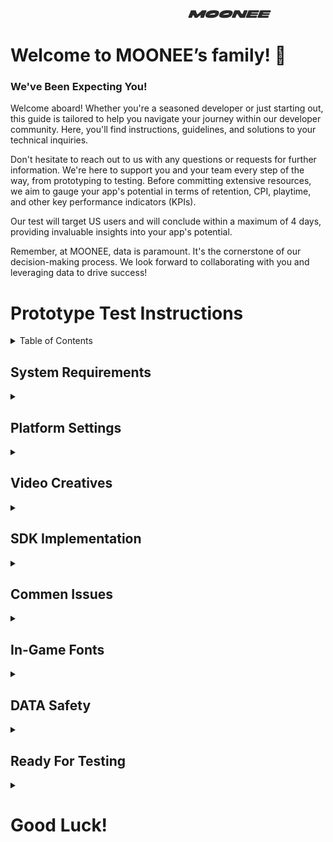 &nbsp;&nbsp;&nbsp;&nbsp;&nbsp;&nbsp;&nbsp;&nbsp;&nbsp;&nbsp;&nbsp;&nbsp;&nbsp;&nbsp;&nbsp;&nbsp;&nbsp;&nbsp;&nbsp;&nbsp;&nbsp;&nbsp;&nbsp;&nbsp;&nbsp;&nbsp;&nbsp;&nbsp;&nbsp;&nbsp;&nbsp;&nbsp;&nbsp;&nbsp;&nbsp;&nbsp;&nbsp;&nbsp;&nbsp;&nbsp;&nbsp;&nbsp;&nbsp;&nbsp;&nbsp;&nbsp;&nbsp;&nbsp;&nbsp;&nbsp;&nbsp;&nbsp;&nbsp;&nbsp;&nbsp;&nbsp;&nbsp;&nbsp;&nbsp;&nbsp;&nbsp;&nbsp;&nbsp;&nbsp;&nbsp;&nbsp;&nbsp;&nbsp;&nbsp;&nbsp;&nbsp;&nbsp;&nbsp;&nbsp;&nbsp;&nbsp;&nbsp;&nbsp;&nbsp;&nbsp;&nbsp;&nbsp;&nbsp;&nbsp;&nbsp;&nbsp;&nbsp;&nbsp;&nbsp;&nbsp;&nbsp;&nbsp;&nbsp;&nbsp;&nbsp;&nbsp;&nbsp;&nbsp;&nbsp;&nbsp;&nbsp;&nbsp;&nbsp;&nbsp;&nbsp;&nbsp;&nbsp;&nbsp;&nbsp;&nbsp;&nbsp;&nbsp;&nbsp;&nbsp;&nbsp;&nbsp;&nbsp;&nbsp;&nbsp;&nbsp;&nbsp;&nbsp;&nbsp;&nbsp;&nbsp;&nbsp;&nbsp;&nbsp;&nbsp;&nbsp;&nbsp;&nbsp;&nbsp;&nbsp;&nbsp;&nbsp;&nbsp;&nbsp;&nbsp;&nbsp;&nbsp;&nbsp;&nbsp;&nbsp;&nbsp;&nbsp;&nbsp;&nbsp;&nbsp;&nbsp;&nbsp;&nbsp;&nbsp;&nbsp;&nbsp;&nbsp;&nbsp;&nbsp;&nbsp;&nbsp;&nbsp;&nbsp;&nbsp;&nbsp;&nbsp;&nbsp;&nbsp;&nbsp;&nbsp;&nbsp;&nbsp;&nbsp;&nbsp;&nbsp;&nbsp;&nbsp;&nbsp;&nbsp;&nbsp;&nbsp;&nbsp;&nbsp;&nbsp;&nbsp;&nbsp;&nbsp;&nbsp;&nbsp;&nbsp;&nbsp;&nbsp;&nbsp;&nbsp;&nbsp;&nbsp;&nbsp;&nbsp;&nbsp;&nbsp;
![LOGO](images/logo.png) 

# Welcome to MOONEE’s family! 🚀
### We've Been Expecting You!
Welcome aboard! Whether you're a seasoned developer or just starting out, this guide is tailored to help you navigate your journey within our developer community. Here, you'll find instructions, guidelines, and solutions to your technical inquiries.

Don't hesitate to reach out to us with any questions or requests for further information. We're here to support you and your team every step of the way, from prototyping to testing. Before committing extensive resources, we aim to gauge your app's potential in terms of retention, CPI, playtime, and other key performance indicators (KPIs).

Our test will target US users and will conclude within a maximum of 4 days, providing invaluable insights into your app's potential.

Remember, at MOONEE, data is paramount. It's the cornerstone of our decision-making process. We look forward to collaborating with you and leveraging data to drive success!

# Prototype Test Instructions

<details>
  <summary>Table of Contents</summary>
  
  1. [System Requirements](#system-requirements)
  2. [Platform Settings](#platform-settings)  
    A. [Facebook](#facebook)  
    B. [Game Analytics](#game-analytics)  
  5. [Video Creatives](#video-creatives)
  6. [SDK Implementation](#sdk-implementation)
  7. [Commen Issues](#commen-issues)
  8. [In-Game Fonts](#in-game-fonts)
  9. [DATA Safety](#data-safety)  
      A. [Android](#android)  
      B. [iOS](#ios)
  10. [Ready For Testing](#ready-for-testing)
</details>

## System Requirements
<details>
  <summary></summary>
  
  - Unity Editor 2021.2 or higher (2021 LTS version)
  - Android:
    - Minimum SDK: Lollipop 5.0 (API 22)
    - Scripting backend: IL2CPP
  - iOS:
    - Target minimum iOS Version: 13.0
    - Scripting backend: IL2CPP
</details>

## Platform Settings
<details>
  <summary></summary>
  It’s not mandatory for the game to be live yet in the store for this part.

  ### Facebook
  <details>
    <summary>Expand</summary>

#### 1: Creating a game in the [Facebook UI](https://developers.facebook.com/apps)

#### 2: Create an app

The following manual by Meta explains how to create an app: [Manual](https://developers.facebook.com/docs/development/create-an-app/)

When you need to choose the type of the app, choose "Other" > "Gaming app".

#### 3: Go to Settings > Basic and fill the needed info

#### 4: Create a valid privacy policy and User data deletion

  A. Create Privacy policy on: [this link](https://app-privacy-policy-generator.firebaseapp.com/)  
  B. After creating, download it and open it on Google Docs.  
  C. Under "File" choose "Publish to the web" and it will create you a Privacy Policy link.  
  D. Insert the created link on Both privacy policy and User data deletion sections, and choose the needed Category and Sub-Category (Hyper Casual, Hybrid etc.).
![Basic](images/facebookBasic.png)
#### 5: Choose and add your platform

  A. Android: fill the package name (it’s the bundle), and on iOS fill App’s ID and Bundle ID.  
  B. Other sections or to confirm ownership are not mandatory so don’t worry about it!  
  C. Click “Save Changes”.
  ![Android](images/Android.png)

#### 6: Activate your app

Make sure to set the status on the first row to "Live".
![live app](images/liveAppMeta.png)

#### 7: Add Moonee’s Ad Account ID

For us to be able to test your game, we need to connect it to our Ad Account:  
  a. Go to Settings -> Advanced and fill the needed info:  
  b. Scroll down to the section “Advertising Accounts” and insert Moonee’s Ad Account ID:`267507499172466`.
![account](images/AccountID.png)
#### 8: Verify data

You can download + open the app and check on FB Developer main dashboard if you’re seeing data of last date installs.

#### 9: Share in the Slack channel your FB App ID.

  </details>

  ### Game Analytics
  <details>
    <summary>Expand</summary>  

1. Create a Game analytics account and asset using this [link](https://tool.gameanalytics.com/login?redirect=%252F).
2. If your game is level-based, make sure to have the events:
   - Start
   - Complete
   - Fail
3. Make sure to have the level events naming in the format:
   - “Level0001”
   - “Level0002”
   (Make sure to start from level 0001 and not from 0000)
4. Grant us Admin access to the app on Game Analytics: 
   - Settings -> Users -> Invite users -> for this user erez@moonee.io
  </details>
</details>

## Video Creatives
<details>
  <summary></summary>
  
1. Provide gameplay videos for ads (preferred via Google Drive) with game sounds (if there are ones).
2. Two videos are needed in a format of 1080x1350:
   A. Length of 2 minutes of different fails.
   B. Length of 3 minutes which include normal play, expert play, and satisfying moments (Unique scenes and highlights of the game).
3. Recording tips:
   - Please use the official Unity package called “Unity Recorder”. This package allows you to capture footage directly from the engine in all of the required resolutions, without any need for external software. You can install it from the package manager under the Unity Registry packages.
   - Once installed you can access it here (Window > General > Recorder > Recorder Window):
     ![recorderWindow](images/recorderWindow.png)
     ![recorderWindow](images/record.png)
   - Click “Add Recorder” - make sure you add a Movie Sequence and remove the Image Sequence if there is one.
   - Source - Game View
   - Switch target fps to 60/30.
   - Make sure to change the output resolution to “Custom”. Change to the desired resolution (W1080xH1350) and record from the game view.
   - Press “Start Recording”, the game should start and the engine will record.
   - Reach your new captured footage file from the selected folder.
   - For further information regarding the tool, see the official unity guide: [About Unity Recorder](https://docs.unity3d.com/Packages/com.unity.recorder@3.0/manual/index.html).
</details>


## SDK Implementation
<details>
  <summary></summary>  
**Please remove all other SDK’s before implementing Moon SDK!**  

   1. Downloading the MOON SDK   
The current version of the MOON SDK is version 1.3.5  (link is sent by slack bot)  
**Notice: For this test use only Facebook, Game analytics and Adjust SDKs features!**
  2. Setting Up Moon SDK:

  3. Import MoonSDK.unitypackage into your unity project.
  
  4. The MoonSDKScene must be the first in the list in the build settings, after initialization it will load the next scene in the list (with index 1).

     ![MoonSDKScene](images/MooneeScene.png)
     
  5. Open MoonSDK settings and fill in all app keys for analytics and advertising services which you want to use and press Check and Sync Settings button
    
     ![SyncSettings](images/SyncSettings.png)
 
 6. Initialization: Moon SDK is initialized automatically from the Moon SDK scene.

 7. Progression Events:
    
**Levels progression events using Adjust:**  
We utilize two key events related to game level progression: LevelDataStartEvent and LevelDataCompleteEvent.

LevelDataStartEvent is sent at the begginig of the level.

     MoonSDK.SendLevelDataStartEvent((GameModel.levelIndex + 1).ToString());

LevelDataCompleteEvent  is sent at the end of the level:
1. LevelStatus - Indicates the current status of the level, which could be "start" when the level begins, "fail" if the player fails to complete it, or "complete" if the player finishes it without winning.
2. LevelResult - Represents the outcome of the level, which could be "win" if the player successfully completes it or "fail" if the player fails to complete it.
3. isContinueLevel - A boolean argument that indicates whether the player is continuing the level from where they left off (true) or starting it from the beginning (false). This is particularly useful for long idle levels or when there's a revive   
     option. If the game doesn't have these features, it should be set to false by default.
4. Data related to time spent in the game's store

Use it as described below:

     MoonSDK.SendLevelDataCompleteEvent(LevelStatus.complete, (GameModel.levelIndex + 1).ToString(), LevelResult.win, isContinueLevel);

For the in game store data, use the following (the rest is aoutomatic):

      MoonSDK.OpenInGameStore(); // Execute when user opens the store
      MoonSDK.CloseInGameStore(); // Execute when user closes the store

      
**Levels progression events using GameAnalytics:**  

      void MoonSDK.TrackLevelEvents(MoonSDK.LevelEvents eventType, int levelIndex);
      MoonSDK.TrackLevelEvents(MoonSDK.LevelEvents.Start, 1);

 8. Make sure you filled the mandatory keys for the test under Facebook, Game Analytics and Adjust Basics section
You will get the needed Adjust tokens from your Publisher Manager

</details>

## Commen Issues
<details>
  <summary></summary>  
Commen issues can be found here as well as in the "issue" section.
Please add your comments there as well, to allow other to gain from it.

**Importnat comments:**
1. Please remove External Dependency manager folder from the project and import the latest one.
   
</details>

## In-Game Fonts
<details>
  <summary></summary>  
In terms of in-game fonts, they must be official fonts from Google Fonts or Liberation Sans from Unity. Follow these steps to ensure compliance with font licensing:

1. Use only fonts from the Google Fonts library or Liberation Sans from Unity.
2. After selecting the relevant font, ensure you have the license for the game code as a text file.
3. Rename the license file to the following format: `Fontname_license.txt`.
4. Place both the font file and its license file in the Fonts directory of your project.
5. The most common font licenses are OFL (Open Font License) and Apache License.
6. Copy everything in the StreamingAssets directory to add a new licensed font, which will be automatically added to the build.
7. Fonts from Google Fonts can be used for both Android and iOS games. You can find them at [Google Fonts](https://fonts.google.com/).
8. Unity typically has two built-in fonts:
   * Liberation Sans (free to use)
   * Arial (note: Arial is not free to use)
9. Refer to the following guides for embedding custom fonts in games:
   * Unity - Manual: [Font Assets](https://docs.unity3d.com/Manual/class-Font.html).

By adhering to these guidelines, you ensure that your game uses licensed fonts responsibly and legally.

</details>

## DATA Safety
<details>
  <summary></summary>

### Android
<details>
  <summary></summary>
To complete the Data Safety form required by the Google Store, please adhere to the following steps:

Access the Google Play Console for your application.
Navigate to the "Data safety" section within the console.
Answer the questions as below:  

**Overview:**  
Please read the following instructions carefully to ensure that you are not collecting data beyond the parameters outlined below. If, however, you find that you are inadvertently collecting additional data, please promptly contact us for further assistance. It is essential to adhere strictly to the specified data collection guidelines to maintain compliance and transparency with our policies.  

**Data collection and security:**  
Does your app collect or share any of the required user data types? _Yes_
  - Is all of the user data collected by your app encrypted in transit? _Yes_
  - Which of the following methods of account creation does your app support? _My app does not allow users to create an account_
  - Do you provide a way for users to request that their data is deleted? (Optional) _No_ 

**Data types:**  
Select all of the user data types collected or shared by your app.
- Location: _None_
- Personal info: _None_
- Financial info: _None_
- Health and fitness: _None_
- Messages: _None_
- Photos and videos: _None_
- Audio files: _None_
- Files and docs: _None_
- Calendar: _None_
- Contacts: _None_
- App activity: App interactions (Information about how a user interacts with your app. For example, the number of times they visit a page, or what they tap on.)
- Web browsing: _None_
- App info and performance: Crash logs
- Device or other IDs: Device or other IDs

**Data usage and handling** _Manage in the errow for both types:_

App Activity / App interactions:
  - Is this data collected, shared, or both? _Collected_
  - Is this data processed ephemerally? _Yes, this collected data is processed ephemerally_
  - Is this data required for your app, or can users choose whether it's collected? _Data collection is required_
  - Why is this user data collected? App functionality, Analytics, Advertising or marketing

Device or other IDs:
  - Is this data collected, shared, or both? _Collected_
  - Is this data processed ephemerally? _Yes, this collected data is processed ephemerally_
  - Is this data required for your app, or can users choose whether it's collected? _Data collection is required_
  - Why is this user data collected? _App functionality, Analytics, Advertising or marketing_
    
**Preview:**  
See that all of the above is correct, and press save.
If you can't see the save button, there are 3dots there, that "save" is one othe options in them.

</details>


### iOS
<details>
  <summary></summary>
To complete the Data Safety form required by the App Store, please adhere to the following steps:

Access the App Play Connect for your application.
Navigate to the "App Privacy" section within the console.
Answer the questions as below:  

**Privacy Policy**  
User Privacy Choices URL: Please provide Moonne's URL: https://moonee.io/privacy-policy/

**Data Collection**  
Do you or your third-party partners collect data from this app? _Yes, we collect data from this app_

**Data Types**  
- Contact Info: _None_
- Health & Fitness: _None_
- Financial Info: _None_
- Location: _None_
- Sensitive Info: _None_
- Contacts: _None_
- User Content: _None_
- Browsing History: _None_
- Search History: _None_
- Identifiers: _Device ID_
- Usage Data: _Product Interaction,Advertising Data_
- Diagnostics: _Crash Data, Performance Data_
- Surroundings: _None_
- Body: _None_
- Other Data: _None_


Identifiers/ Device ID:
- Indicate how device IDs collected from this app are being used by you or your third-party partners? _Third-Party Advertising,Developer’s Advertising or Marketing_
- Are the device IDs collected from this app linked to the user’s identity? _No, device IDs collected from this app are not linked to the user’s identity_
- Do you or your third-party partners use device IDs for tracking purposes? _Yes, we use device IDs for tracking purposes_

Usage Data/ Product Interaction:
- Indicate how Product Interaction collected from this app are being used by you or your third-party partners? _Third-Party Advertising, Developer’s Advertising or Marketing, Analytics,Product Personalization, App Functionality_
- Are the Product Interaction data collected from this app linked to the user’s identity? _No, Product Interaction data collected from this app are not linked to the user’s identity_
- Do you or your third-party partners use device IDs for tracking purposes? _Yes, we use device IDs for tracking purposes_

Usage Data/ Advertising Data:
- Indicate how Advertising Data collected from this app are being used by you or your third-party partners? _Third-Party Advertising,Developer’s Advertising or Marketing, Analytics,Product Personalization, App Functionality_
- Are the Advertising Data collected from this app linked to the user’s identity? _No, Advertising Data collected from this app are not linked to the user’s identity_
- Do you or your third-party partners use Advertising Data for tracking purposes? _Yes, we use Advertising Data for tracking purposes_

Diagnostics/ Crash Data:
- Indicate how crash data collected from this app are being used by you or your third-party partners? _Developer’s Advertising or Marketing, Analytics_
- Are the crash data collected from this app linked to the user’s identity? _No, crash data collected from this app are not linked to the user’s identity_
- Do you or your third-party partners use crash data for tracking purposes? _Yes, we use crash data for tracking purposes_

Diagnostics/ Performance Data:
- Indicate how performance data collected from this app are being used by you or your third-party partners? _Third-Party Advertising, Developer’s Advertising or Marketing, Analytics,Product Personalization, App Functionality_
- Are the performance data collected from this app linked to the user’s identity? _No, performance data collected from this app are not linked to the user’s identity_
- Do you or your third-party partners use performance data for tracking purposes? _Yes, we use performance data for tracking purposes_

</details>  
</details>

## Ready For Testing
<details>
  <summary></summary>
  
1. Once you finish all of the above steps and your game is good to go, publish it on Google Play Store/ App Store.
2. Once the game is live, share in the Slack Channel the game’s store URL and its Facebook App ID.
3. Make sure you’ve done all the steps above
4. Get check for the following:
  - We are getting installs data from the app
  - We get levelDataStrat and levelDataComplete events from the app
</details>

# Good Luck! 

